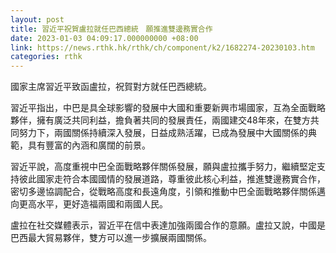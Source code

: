 ```yaml
---
layout: post
title: 習近平祝賀盧拉就任巴西總統　願推進雙邊務實合作
date: 2023-01-03 04:09:17.000000000 +08:00
link: https://news.rthk.hk/rthk/ch/component/k2/1682274-20230103.htm
categories: rthk
---
```


國家主席習近平致函盧拉，祝賀對方就任巴西總統。

習近平指出，中巴是具全球影響的發展中大國和重要新興市場國家，互為全面戰略夥伴，擁有廣泛共同利益，擔負著共同的發展責任，兩國建交48年來，在雙方共同努力下，兩國關係持續深入發展，日益成熟活躍，已成為發展中大國關係的典範，具有豐富的內涵和廣闊的前景。

習近平說，高度重視中巴全面戰略夥伴關係發展，願與盧拉攜手努力，繼續堅定支持彼此國家走符合本國國情的發展道路，尊重彼此核心利益，推進雙邊務實合作，密切多邊協調配合，從戰略高度和長遠角度，引領和推動中巴全面戰略夥伴關係邁向更高水平，更好造福兩國和兩國人民。

盧拉在社交媒體表示，習近平在信中表達加強兩國合作的意願。盧拉又說，中國是巴西最大貿易夥伴，雙方可以進一步擴展兩國關係。
